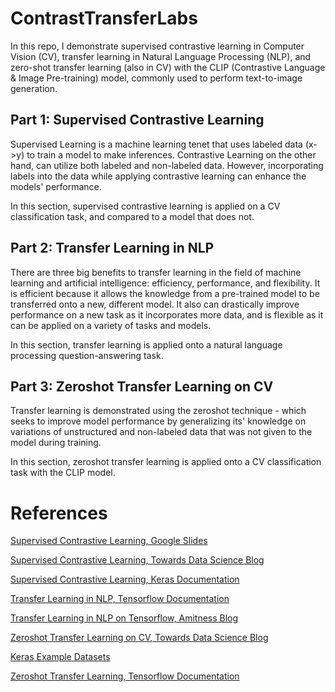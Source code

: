# ContrastTransferLabs
In this repo, I demonstrate supervised contrastive learning in Computer Vision (CV), transfer learning in Natural Language Processing (NLP), and zero-shot transfer learning (also in CV) with the CLIP (Contrastive Language & Image Pre-training) model, commonly used to perform text-to-image generation.

## Part 1: Supervised Contrastive Learning
Supervised Learning is a machine learning tenet that uses labeled data (x->y) to train a model to make inferences. Contrastive Learning on the other hand, can utilize both labeled and non-labeled data. However, incorporating labels into the data while applying contrastive learning can enhance the models' performance.

In this section, supervised contrastive learning is applied on a CV classification task, and compared to a model that does not.


## Part 2: Transfer Learning in NLP

There are three big benefits to transfer learning in the field of machine learning and artificial intelligence: efficiency, performance, and flexibility. It is efficient because it allows the knowledge from a pre-trained model to be transferred onto a new, different model. It also can drastically improve performance on a new task as it incorporates more data, and is flexible as it can be applied on a variety of tasks and models.

In this section, transfer learning is applied onto a natural language processing question-answering task.


## Part 3: Zeroshot Transfer Learning on CV
 Transfer learning is demonstrated using the zeroshot technique - which seeks to improve model performance by generalizing its' knowledge on variations of unstructured and non-labeled data that was not given to the model during training. 

 In this section, zeroshot transfer learning is applied onto a CV classification task with the CLIP model.

# References

[Supervised Contrastive Learning, Google Slides](https://docs.google.com/presentation/d/1UxtHDwjViC7VpSb0zB-kajGQ-TwznQmc-7LsbHRfO3s/edit#slide=id.gcdc5f16e5b_20_5)

[Supervised Contrastive Learning, Towards Data Science Blog](https://towardsdatascience.com/contrastive-loss-for-supervised-classification-224ae35692e7)

[Supervised Contrastive Learning, Keras Documentation](https://keras.io/examples/vision/supervised-contrastive-learning/)

[Transfer Learning in NLP, Tensorflow Documentation](https://www.tensorflow.org/hub/tutorials/tf2_text_classification)

[Transfer Learning in NLP on Tensorflow, Amitness Blog](https://amitness.com/2020/02/tensorflow-hub-for-transfer-learning/)

[Zeroshot Transfer Learning on CV, Towards Data Science Blog](https://towardsdatascience.com/how-to-try-clip-openais-zero-shot-image-classifier-439d75a34d6b)

[Keras Example Datasets](https://keras.io/examples/vision/bit/)

[Zeroshot Transfer Learning, Tensorflow Documentation](https://www.tensorflow.org/tutorials/images/transfer_learning_with_hub)

